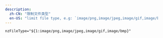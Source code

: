 ```yaml
---
description:
  zh-CN: "限制文件类型"
  en-US: "limit file type, e.g: `image/png,image/jpeg,image/gif,image/bmp`"
---
```


```html
nzFileType="${1:image/png,image/jpeg,image/gif,image/bmp}"
```
